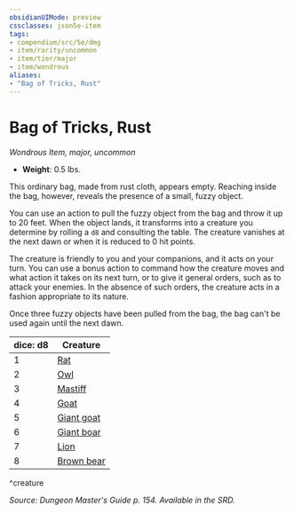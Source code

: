 ```yaml
---
obsidianUIMode: preview
cssclasses: json5e-item
tags:
- compendium/src/5e/dmg
- item/rarity/uncommon
- item/tier/major
- item/wondrous
aliases: 
- "Bag of Tricks, Rust"
---
```

# Bag of Tricks, Rust
*Wondrous Item, major, uncommon*  

- **Weight**: 0.5 lbs.

This ordinary bag, made from rust cloth, appears empty. Reaching inside the bag, however, reveals the presence of a small, fuzzy object.

You can use an action to pull the fuzzy object from the bag and throw it up to 20 feet. When the object lands, it transforms into a creature you determine by rolling a `d8` and consulting the table. The creature vanishes at the next dawn or when it is reduced to 0 hit points.

The creature is friendly to you and your companions, and it acts on your turn. You can use a bonus action to command how the creature moves and what action it takes on its next turn, or to give it general orders, such as to attack your enemies. In the absence of such orders, the creature acts in a fashion appropriate to its nature.

Once three fuzzy objects have been pulled from the bag, the bag can't be used again until the next dawn.

| dice: d8 | Creature |
|----------|----------|
| 1 | [Rat](b_rat.md) |
| 2 | [Owl](b_owl.md) |
| 3 | [Mastiff](b_mastiff.md) |
| 4 | [Goat](b_goat.md) |
| 5 | [Giant goat](b_giant-goat.md) |
| 6 | [Giant boar](b_giant-boar.md) |
| 7 | [Lion](b_lion.md) |
| 8 | [Brown bear](b_brown-bear.md) |
^creature

*Source: Dungeon Master's Guide p. 154. Available in the SRD.*